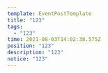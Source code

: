```yaml
---
template: EventPostTemplate
title: "123"
tags:
  - "123"
time: 2021-08-03T14:02:38.575Z
position: "123"
description: "123"
notice: "123"
---
```

